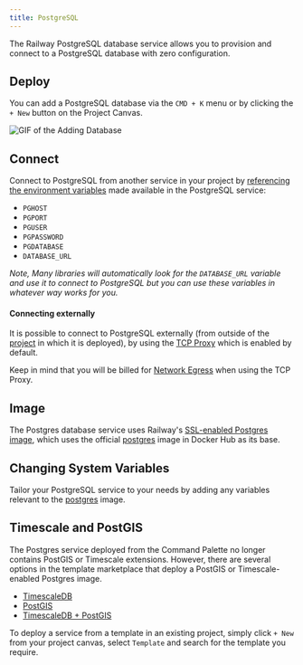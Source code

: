 ```yaml
---
title: PostgreSQL
---
```


The Railway PostgreSQL database service allows you to provision and connect to a
PostgreSQL database with zero configuration.

## Deploy

You can add a PostgreSQL database via the `CMD + K` menu or by clicking the `+ New` button on the Project Canvas.

<Image src="https://res.cloudinary.com/railway/image/upload/v1695934218/docs/databases/addDB_qxyctn.gif"
alt="GIF of the Adding Database"
layout="intrinsic"
width={450} height={396} quality={100} />

## Connect

Connect to PostgreSQL from another service in your project by [referencing the environment variables](/guides/variables#referencing-another-services-variable) made available in the PostgreSQL service:

- `PGHOST`
- `PGPORT`
- `PGUSER`
- `PGPASSWORD`
- `PGDATABASE`
- `DATABASE_URL`

_Note, Many libraries will automatically look for the `DATABASE_URL` variable and use
it to connect to PostgreSQL but you can use these variables in whatever way works for you._

#### Connecting externally

It is possible to connect to PostgreSQL externally (from outside of the [project](/develop/projects) in which it is deployed), by using the [TCP Proxy](/deploy/exposing-your-app#tcp-proxying) which is enabled by default.

Keep in mind that you will be billed for [Network Egress](/reference/pricing/plans#resource-usage-pricing) when using the TCP Proxy.

## Image

The Postgres database service uses Railway's [SSL-enabled Postgres image](https://github.com/railwayapp-templates/postgres-ssl/pkgs/container/postgres-ssl), which uses the official [postgres](https://hub.docker.com/_/postgres) image in Docker Hub as its base.

## Changing System Variables

Tailor your PostgreSQL service to your needs by adding any variables relevant to the [postgres](https://hub.docker.com/_/postgres) image.

## Timescale and PostGIS

The Postgres service deployed from the Command Palette no longer contains PostGIS or Timescale extensions. However, there are several options in the template marketplace that deploy a PostGIS or Timescale-enabled Postgres image.

- <a href="https://railway.app/template/VSbF5V" target="_blank">TimescaleDB</a>
- <a href="https://railway.app/template/postgis" target="_blank">PostGIS</a>
- <a href="https://railway.app/template/timescaledb-postgis" target="_blank">TimescaleDB + PostGIS</a>

To deploy a service from a template in an existing project, simply click `+ New` from your project canvas, select `Template` and search for the template you require.
